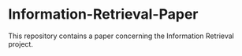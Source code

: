 # Information-Retrieval-Paper

This repository contains a paper concerning the Information Retrieval project.
